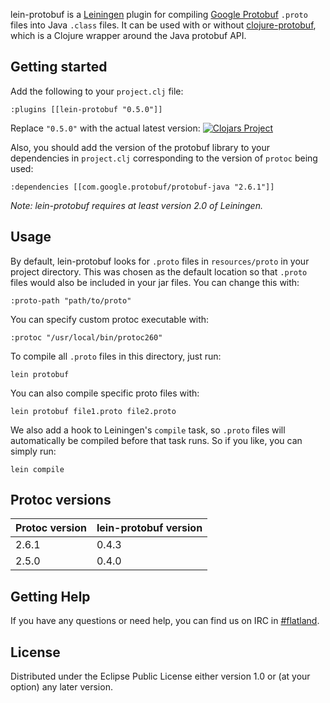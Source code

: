 lein-protobuf is a [Leiningen](https://github.com/technomancy/leiningen) plugin for compiling
[Google Protobuf](http://code.google.com/p/protobuf/) `.proto` files into Java `.class` files. It
can be used with or without [clojure-protobuf](https://github.com/flatland/clojure-protobuf), which
is a Clojure wrapper around the Java protobuf API.

## Getting started

Add the following to your `project.clj` file:

    :plugins [[lein-protobuf "0.5.0"]]

Replace `"0.5.0"` with the actual latest version: [![Clojars Project](https://img.shields.io/clojars/v/lein-protobuf.svg)](https://clojars.org/lein-protobuf)

Also, you should add the version of the protobuf library to your dependencies in `project.clj` corresponding to the version of `protoc` being used:

    :dependencies [[com.google.protobuf/protobuf-java "2.6.1"]]

*Note: lein-protobuf requires at least version 2.0 of Leiningen.*

## Usage

By default, lein-protobuf looks for `.proto` files in `resources/proto` in your project
directory. This was chosen as the default location so that `.proto` files would also be included in
your jar files. You can change this with:

    :proto-path "path/to/proto"

You can specify custom protoc executable with:

    :protoc "/usr/local/bin/protoc260"

To compile all `.proto` files in this directory, just run:

    lein protobuf

You can also compile specific proto files with:

    lein protobuf file1.proto file2.proto

We also add a hook to Leiningen's `compile` task, so `.proto` files will automatically be compiled
before that task runs. So if you like, you can simply run:

    lein compile

## Protoc versions

Protoc version | lein-protobuf version
---------------|----------------------
2.6.1          | 0.4.3
2.5.0          | 0.4.0

## Getting Help

If you have any questions or need help, you can find us on IRC in
[#flatland](irc://irc.freenode.net/#flatland).

## License

Distributed under the Eclipse Public License either version 1.0 or (at your option) any later version.
